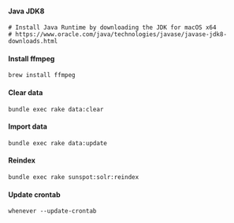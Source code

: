 #### Java JDK8
```
# Install Java Runtime by downloading the JDK for macOS x64
# https://www.oracle.com/java/technologies/javase/javase-jdk8-downloads.html
```

#### Install ffmpeg
```
brew install ffmpeg
```

#### Clear data
```
bundle exec rake data:clear
```

#### Import data
```
bundle exec rake data:update
```

#### Reindex
```
bundle exec rake sunspot:solr:reindex
```

#### Update crontab
```
whenever --update-crontab
```

